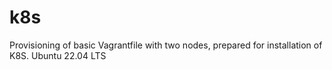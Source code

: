 # k8s

Provisioning of basic Vagrantfile with two nodes, prepared for installation of K8S. Ubuntu 22.04 LTS
